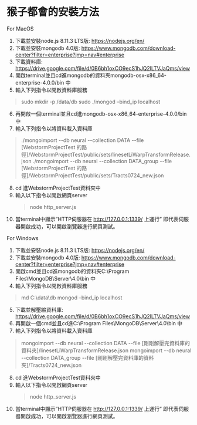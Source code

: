 # 猴子都會的安裝方法
For MacOS
1.	下載並安裝node.js 8.11.3 LTS版: https://nodejs.org/en/
2.	下載並安裝mongodb 4.0版: https://www.mongodb.com/download-center?filter=enterprise?jmp=nav#enterprise
3.	下載資料庫: https://drive.google.com/file/d/0B6bh1oxCO9ecS1hJQ2lLTVJaQms/view
4.	開啟terminal並且cd進mongodb的資料夾mongodb-osx-x86_64-enterprise-4.0.0/bin 中
5.	輸入下列指令以開啟資料庫服務
>sudo mkdir -p /data/db
>sudo ./mongod –bind_ip localhost
6. 再開啟一個terminal並且cd進mongodb-osx-x86_64-enterprise-4.0.0/bin 中
7. 輸入下列指令以將資料載入資料庫
>./mongoimport --db neural --collection DATA --file [WebstormProjectTest 的路徑]/WebstormProjectTest/public/sets/linesetLiWarpTransformRelease.json
>./mongoimport --db neural --collection DATA_group --file  [WebstormProjectTest 的路徑]/WebstormProjectTest/public/sets/Tracts0724_new.json
8. cd 進WebstormProjectTest資料夾中
9. 輸入以下指令以開啟網頁server
   > node http_server.js
10. 當terminal中顯示”HTTP伺服器在 http://127.0.0.1:1339/ 上運行” 即代表伺服器開啟成功，可以開啟瀏覽器進行網頁測試。

For Windows
1.	下載並安裝node.js 8.11.3 LTS版: https://nodejs.org/en/
2.	下載並安裝mongodb 4.0版: https://www.mongodb.com/download-center?filter=enterprise?jmp=nav#enterprise
3.	開啟cmd並且cd進mongodb的資料夾C:\Program Files\MongoDB\Server\4.0\bin 中
4.	輸入下列指令以開啟資料庫服務
>md C:\\data\db
>mongod –bind_ip localhost
5.	下載並解壓縮資料庫: https://drive.google.com/file/d/0B6bh1oxCO9ecS1hJQ2lLTVJaQms/view 
6. 再開啟一個cmd並且cd進C:\Program Files\MongoDB\Server\4.0\bin 中
7. 輸入下列指令以將資料載入資料庫
>mongoimport --db neural --collection DATA --file [剛剛解壓完資料庫的資料夾]/linesetLiWarpTransformRelease.json
>mongoimport --db neural --collection DATA_group --file  [剛剛解壓完資料庫的資料夾]/Tracts0724_new.json
8. cd 進WebstormProjectTest資料夾中
9. 輸入以下指令以開啟網頁server
   > node http_server.js
10. 當terminal中顯示”HTTP伺服器在 http://127.0.0.1:1339/ 上運行” 即代表伺服器開啟成功，可以開啟瀏覽器進行網頁測試。
